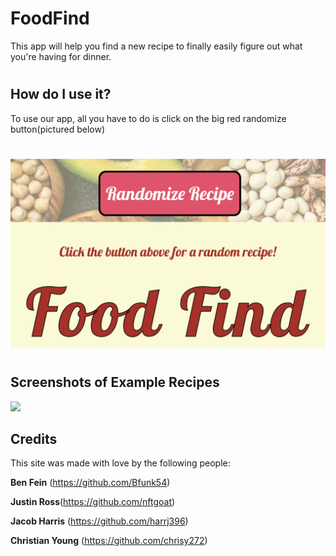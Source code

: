 # FoodFind
This app will help you find a new recipe to finally easily figure out what you're having for dinner.

#
## How do I use it?
To use our app, all you have to do is click on the big red randomize button(pictured below)
#
![](./assets/images/Screen%20Shot%202022-10-19%20at%2010.35.02%20AM.png)
#

## Screenshots of Example Recipes
![](./assets/)
## Credits
This site was made with love by the following people: 

**Ben Fein** (https://github.com/Bfunk54)

**Justin Ross**(https://github.com/nftgoat)

**Jacob Harris** (https://github.com/harrj396)

**Christian Young** (https://github.com/chrisy272)
